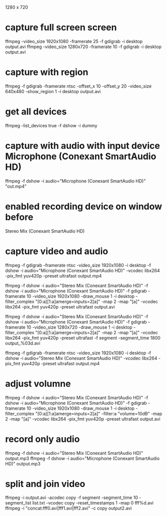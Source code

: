 1280 x 720
# capture full screen screen
ffmpeg -video_size 1920x1080 -framerate 25 -f gdigrab -i desktop  output.avi
ffmpeg -video_size 1280x720 -framerate 10 -f gdigrab -i desktop  output.avi

# capture with region
ffmpeg -f gdigrab -framerate ntsc -offset_x 10 -offset_y 20 -video_size 640x480 -show_region 1 -i desktop output.avi

# get all devices
ffmpeg -list_devices true -f dshow -i dummy
# capture with audio with input device Microphone (Conexant SmartAudio HD)
ffmpeg -f dshow -i audio="Microphone (Conexant SmartAudio HD)" "out.mp4"

# enabled recording device on window before
Stereo Mix (Conexant SmartAudio HD)
# capture video and audio
ffmpeg -f gdigrab -framerate ntsc -video_size 1920x1080 -i desktop  -f dshow -i audio="Microphone (Conexant SmartAudio HD)" -vcodec libx264 -pix_fmt yuv420p -preset ultrafast output.mp4

ffmpeg -f dshow -i audio="Stereo Mix (Conexant SmartAudio HD)" -f dshow -i audio="Microphone (Conexant SmartAudio HD)" -f gdigrab -framerate 10 -video_size 1920x1080 -draw_mouse 1 -i desktop -filter_complex "[0:a][1:a]amerge=inputs=2[a]" -map 2 -map "[a]" -vcodec libx264 -pix_fmt yuv420p -preset ultrafast output.avi

ffmpeg -f dshow -i audio="Stereo Mix (Conexant SmartAudio HD)" -f dshow -i audio="Microphone (Conexant SmartAudio HD)" -f gdigrab -framerate 10 -video_size 1280x720 -draw_mouse 1 -i desktop -filter_complex "[0:a][1:a]amerge=inputs=2[a]" -map 2 -map "[a]" -vcodec libx264 -pix_fmt yuv420p -preset ultrafast -f segment -segment_time 1800 output_%03d.avi

ffmpeg -f gdigrab -framerate ntsc -video_size 1920x1080 -i desktop  -f dshow -i audio="Stereo Mix (Conexant SmartAudio HD)" -vcodec libx264 -pix_fmt yuv420p -preset ultrafast output.mp4

# adjust volumne
ffmpeg  -f dshow -i audio="Stereo Mix (Conexant SmartAudio HD)" -f dshow -i audio="Microphone (Conexant SmartAudio HD)" -f gdigrab -framerate 10 -video_size 1920x1080 -draw_mouse 1 -i desktop -filter_complex "[0:a][1:a]amerge=inputs=2[a]" -filter:a "volume=10dB" -map 2 -map "[a]" -vcodec libx264 -pix_fmt yuv420p -preset ultrafast output.avi

# record only audio
ffmpeg -f dshow -i audio="Stereo Mix (Conexant SmartAudio HD)" output.mp3
ffmpeg -f dshow -i audio="Microphone (Conexant SmartAudio HD)" output.mp3

# split and join video
ffmpeg -i output.avi -acodec copy -f segment -segment_time 10 -segment_list list.txt -vcodec copy -reset_timestamps 1 -map 0 fff%d.avi
ffmpeg -i "concat:fff0.avi|fff1.avi|fff2.avi" -c copy output2.avi

